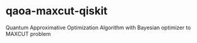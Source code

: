 # qaoa-maxcut-qiskit
Quantum Approximative Optimization Algorithm with Bayesian optimizer to MAXCUT problem
